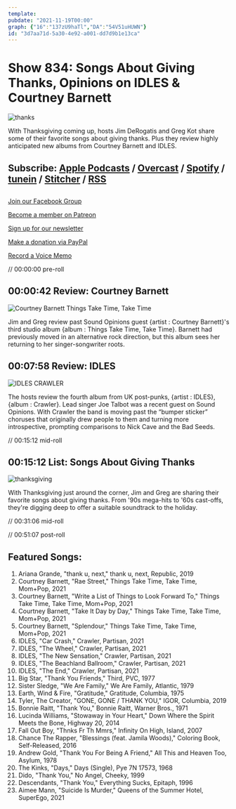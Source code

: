 ```yaml
---
template: 
pubdate: "2021-11-19T00:00"
graph: {"16":"137zU9haTl","DA":"54V51uHUWN"}
id: "3d7aa71d-5a30-4e92-a001-dd7d9b1e13ca"
---
```






# Show 834: Songs About Giving Thanks, Opinions on IDLES & Courtney Barnett

![thanks](https://static.soundopinions.org/images/2021/thank-you.jpeg)

With Thanksgiving coming up, hosts Jim DeRogatis and Greg Kot share some of their favorite songs about giving thanks. Plus they review highly anticipated new albums from Courtney Barnett and IDLES. 



## Subscribe: [Apple Podcasts](https://itunes.apple.com/us/podcast/sound-opinions/id94793843) / [Overcast](https://overcast.fm/itunes94793843/sound-opinions) / [Spotify](https://open.spotify.com/show/1kNR8YL7TBrQuRxDdS4wtU) / [tunein](https://tunein.com/podcasts/Music-Podcasts/Sound-Opinions-p60273/) / [Stitcher](http://www.stitcher.com/podcast/sound-opinions) / [RSS](https://feeds.simplecast.com/Nn6fjnB0)



## 

[Join our Facebook Group](https://bit.ly/3sivr9T)

[Become a member on Patreon](https://bit.ly/3slWZvc)

[Sign up for our newsletter](https://bit.ly/3eEvRnG)

[Make a donation via PayPal](https://bit.ly/3dmt9lU)

[Record a Voice Memo](https://bit.ly/2RyD5Ah)

// 00:00:00 pre-roll



## 00:00:42 Review: Courtney Barnett

![Courtney Barnett Things Take Time, Take Time](https://static.soundopinions.org/assets/834/1612.jpg)

Jim and Greg review past Sound Opinions guest {artist : Courtney Barnett}'s third studio album {album : Things Take Time, Take Time}. Barnett had previously moved in an alternative rock direction, but this album sees her returning to her singer-songwriter roots.



## 00:07:58 Review: IDLES

![IDLES CRAWLER](https://static.soundopinions.org/assets/834/DA12.jpg)

The hosts review the fourth album from UK post-punks, {artist : IDLES}, {album : Crawler}. Lead singer Joe Talbot was a recent guest on Sound Opinions. With Crawler the band is moving past the “bumper sticker” choruses that originally drew people to them and turning more introspective, prompting comparisons to Nick Cave and the Bad Seeds.

// 00:15:12 mid-roll



## 00:15:12 List: Songs About Giving Thanks

![thanksgiving](https://static.soundopinions.org/images/2021/thanksgiving.jpeg)

With Thanksgiving just around the corner, Jim and Greg are sharing their favorite songs about giving thanks. From '90s mega-hits to '60s cast-offs, they're digging deep to offer a suitable soundtrack to the holiday.

// 00:31:06 mid-roll

// 00:51:07 post-roll



## Featured Songs:

1. Ariana Grande, "thank u, next," thank u, next, Republic, 2019
2. Courtney Barnett, "Rae Street," Things Take Time, Take Time, Mom+Pop, 2021
3. Courtney Barnett, "Write a List of Things to Look Forward To," Things Take Time, Take Time, Mom+Pop, 2021
4. Courtney Barnett, "Take It Day by Day," Things Take Time, Take Time, Mom+Pop, 2021
5. Courtney Barnett, "Splendour," Things Take Time, Take Time, Mom+Pop, 2021
6. IDLES, "Car Crash," Crawler, Partisan, 2021
7. IDLES, "The Wheel," Crawler, Partisan, 2021
8. IDLES, "The New Sensation," Crawler, Partisan, 2021
9. IDLES, "The Beachland Ballroom," Crawler, Partisan, 2021
10. IDLES, "The End," Crawler, Partisan, 2021
11. Big Star, "Thank You Friends," Third, PVC, 1977
12. Sister Sledge, "We Are Family," We Are Family, Atlantic, 1979
13. Earth, Wind & Fire, "Gratitude," Gratitude, Columbia, 1975
14. Tyler, The Creator, "GONE, GONE / THANK YOU," IGOR, Columbia, 2019
15. Bonnie Raitt, "Thank You," Bonnie Raitt, Warner Bros., 1971
16. Lucinda Williams, "Stowaway in Your Heart," Down Where the Spirit Meets the Bone, Highway 20, 2014
17. Fall Out Boy, "Thnks Fr Th Mmrs," Infinity On High, Island, 2007
18. Chance The Rapper, "Blessings (feat. Jamila Woods)," Coloring Book, Self-Released, 2016
19. Andrew Gold, "Thank You For Being A Friend," All This and Heaven Too, Asylum, 1978
20. The Kinks, "Days," Days (Single), Pye 7N 17573, 1968
21. Dido, "Thank You," No Angel, Cheeky, 1999
22. Descendants, "Thank You," Everything Sucks, Epitaph, 1996
23. Aimee Mann, "Suicide Is Murder," Queens of the Summer Hotel, SuperEgo, 2021